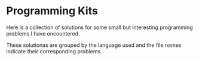 # Programming Kits

Here is a collection of solutions for some small but interesting programming problems I have encountered.

These solutionas are grouped by the language used and the file names indicate their corresponding problems.
